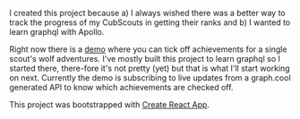 I created this project because a) I always wished there was a better way to
track the progress of my CubScouts in getting their ranks and b) I wanted to
learn graphql with Apollo.

Right now there is a [demo](https://bobjohnbob.github.io/scouttracker/build) where you can tick off achievements for a single scout's wolf adventures.  I've mostly built this project to learn graphql so I started there, there-fore it's not pretty (yet) but that is what I'll start working on next. Currently the demo is subscribing to live updates from a graph.cool generated API to know which achievements are checked off. 

This project was bootstrapped with [Create React App](https://github.com/facebookincubator/create-react-app).


